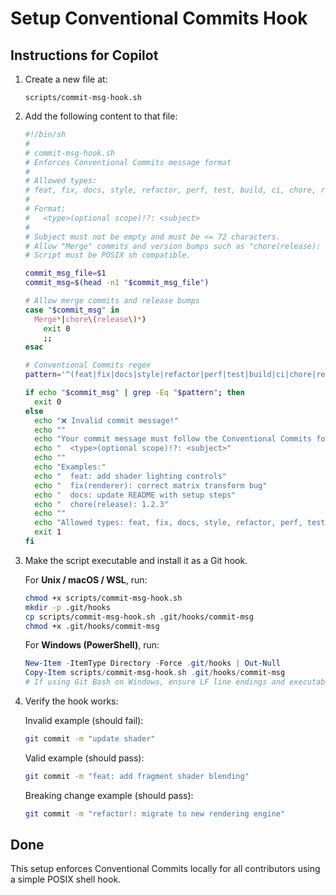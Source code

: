 # Setup Conventional Commits Hook

## Instructions for Copilot

1. Create a new file at:
   ```
   scripts/commit-msg-hook.sh
   ```

2. Add the following content to that file:

   ```sh
   #!/bin/sh
   #
   # commit-msg-hook.sh
   # Enforces Conventional Commits message format
   #
   # Allowed types:
   # feat, fix, docs, style, refactor, perf, test, build, ci, chore, revert
   #
   # Format:
   #   <type>(optional scope)!?: <subject>
   #
   # Subject must not be empty and must be <= 72 characters.
   # Allow "Merge" commits and version bumps such as "chore(release): 1.2.3".
   # Script must be POSIX sh compatible.

   commit_msg_file=$1
   commit_msg=$(head -n1 "$commit_msg_file")

   # Allow merge commits and release bumps
   case "$commit_msg" in
     Merge*|chore\(release\)*)
       exit 0
       ;;
   esac

   # Conventional Commits regex
   pattern='^(feat|fix|docs|style|refactor|perf|test|build|ci|chore|revert)(\([a-z0-9._-]+\))?(!)?: .{1,72}$'

   if echo "$commit_msg" | grep -Eq "$pattern"; then
     exit 0
   else
     echo "❌ Invalid commit message!"
     echo ""
     echo "Your commit message must follow the Conventional Commits format:"
     echo "  <type>(optional scope)!?: <subject>"
     echo ""
     echo "Examples:"
     echo "  feat: add shader lighting controls"
     echo "  fix(renderer): correct matrix transform bug"
     echo "  docs: update README with setup steps"
     echo "  chore(release): 1.2.3"
     echo ""
     echo "Allowed types: feat, fix, docs, style, refactor, perf, test, build, ci, chore, revert"
     exit 1
   fi
   ```

3. Make the script executable and install it as a Git hook.

   For **Unix / macOS / WSL**, run:
   ```bash
   chmod +x scripts/commit-msg-hook.sh
   mkdir -p .git/hooks
   cp scripts/commit-msg-hook.sh .git/hooks/commit-msg
   chmod +x .git/hooks/commit-msg
   ```

   For **Windows (PowerShell)**, run:
   ```powershell
   New-Item -ItemType Directory -Force .git/hooks | Out-Null
   Copy-Item scripts/commit-msg-hook.sh .git/hooks/commit-msg
   # If using Git Bash on Windows, ensure LF line endings and executable permission
   ```

4. Verify the hook works:

   Invalid example (should fail):
   ```bash
   git commit -m "update shader"
   ```

   Valid example (should pass):
   ```bash
   git commit -m "feat: add fragment shader blending"
   ```

   Breaking change example (should pass):
   ```bash
   git commit -m "refactor!: migrate to new rendering engine"
   ```

## Done

This setup enforces Conventional Commits locally for all contributors using a simple POSIX shell hook.
